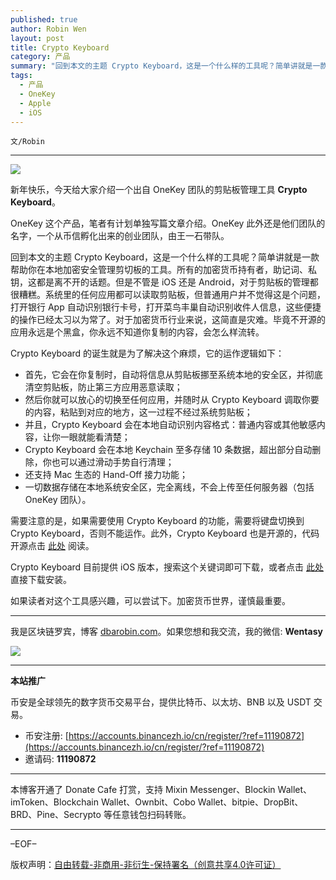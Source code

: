 ```yaml
---
published: true
author: Robin Wen
layout: post
title: Crypto Keyboard
category: 产品
summary: "回到本文的主题 Crypto Keyboard，这是一个什么样的工具呢？简单讲就是一款帮助你在本地加密安全管理剪切板的工具。所有的加密货币持有者，助记词、私钥，这都是离不开的话题。但是不管是 iOS 还是 Android，对于剪贴板的管理都很糟糕。系统里的任何应用都可以读取剪贴板，但普通用户并不觉得这是个问题，打开银行 App 自动识别银行卡号，打开菜鸟丰巢自动识别收件人信息，这些便捷的操作已经太习以为常了。对于加密货币行业来说，这简直是灾难。毕竟不开源的应用永远是个黑盒，你永远不知道你复制的内容，会怎么样流转。如果读者对这个工具感兴趣，可以尝试下。加密货币世界，谨慎最重要。"
tags:
  - 产品
  - OneKey
  - Apple
  - iOS
---
```


`文/Robin`

***

![](https://cdn.dbarobin.com/vej35iy.png)

新年快乐，今天给大家介绍一个出自 OneKey 团队的剪贴板管理工具 **Crypto Keyboard**。

OneKey 这个产品，笔者有计划单独写篇文章介绍。OneKey 此外还是他们团队的名字，一个从币信孵化出来的创业团队，由王一石带队。

回到本文的主题 Crypto Keyboard，这是一个什么样的工具呢？简单讲就是一款帮助你在本地加密安全管理剪切板的工具。所有的加密货币持有者，助记词、私钥，这都是离不开的话题。但是不管是 iOS 还是 Android，对于剪贴板的管理都很糟糕。系统里的任何应用都可以读取剪贴板，但普通用户并不觉得这是个问题，打开银行 App 自动识别银行卡号，打开菜鸟丰巢自动识别收件人信息，这些便捷的操作已经太习以为常了。对于加密货币行业来说，这简直是灾难。毕竟不开源的应用永远是个黑盒，你永远不知道你复制的内容，会怎么样流转。

Crypto Keyboard 的诞生就是为了解决这个麻烦，它的运作逻辑如下：

* 首先，它会在你复制时，自动将信息从剪贴板挪至系统本地的安全区，并彻底清空剪贴板，防止第三方应用恶意读取；
* 然后你就可以放心的切换至任何应用，并随时从 Crypto Keyboard 调取你要的内容，粘贴到对应的地方，这一过程不经过系统剪贴板；
* 并且，Crypto Keyboard 会在本地自动识别内容格式：普通内容或其他敏感内容，让你一眼就能看清楚；
* Crypto Keyboard 会在本地 Keychain 至多存储 10 条数据，超出部分自动删除，你也可以通过滑动手势自行清理；
* 还支持 Mac 生态的 Hand-Off 接力功能；
* 一切数据存储在本地系统安全区，完全离线，不会上传至任何服务器（包括 OneKey 团队）。

需要注意的是，如果需要使用 Crypto Keyboard 的功能，需要将键盘切换到 Crypto Keyboard，否则不能运作。此外，Crypto Keyboard 也是开源的，代码开源点击 [此处](https://github.com/OneKeyHQ/CryptoKeyboard) 阅读。

Crypto Keyboard 目前提供 iOS 版本，搜索这个关键词即可下载，或者点击 [此处](https://apps.apple.com/us/app/crypto-keyboard/id1553005676) 直接下载安装。

如果读者对这个工具感兴趣，可以尝试下。加密货币世界，谨慎最重要。

***

我是区块链罗宾，博客 [dbarobin.com](https://dbarobin.com/)。如果您想和我交流，我的微信: **Wentasy**

![](https://cdn.dbarobin.com/v4yywe2.png)

***

**本站推广**

币安是全球领先的数字货币交易平台，提供比特币、以太坊、BNB 以及 USDT 交易。

* 币安注册: [https://accounts.binancezh.io/cn/register/?ref=11190872](https://accounts.binancezh.io/cn/register/?ref=11190872)
* 邀请码: **11190872**

***

本博客开通了 Donate Cafe 打赏，支持 Mixin Messenger、Blockin Wallet、imToken、Blockchain Wallet、Ownbit、Cobo Wallet、bitpie、DropBit、BRD、Pine、Secrypto 等任意钱包扫码转账。

<center>
    <div class="--donate-button"
         data-button-id="f8b9df0d-af9a-460d-8258-d3f435445075"
    ></div>
</center>

***

–EOF–

版权声明：[自由转载-非商用-非衍生-保持署名（创意共享4.0许可证）](http://creativecommons.org/licenses/by-nc-nd/4.0/deed.zh)